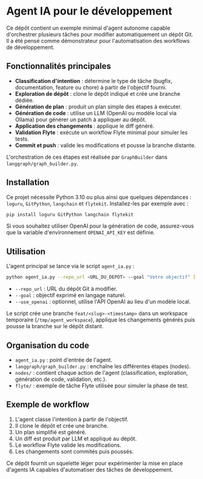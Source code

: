 # Agent IA pour le développement

Ce dépôt contient un exemple minimal d'agent autonome capable d'orchestrer
plusieurs tâches pour modifier automatiquement un dépôt Git. Il a été pensé
comme démonstrateur pour l'automatisation des workflows de développement.

## Fonctionnalités principales

- **Classification d'intention** : détermine le type de tâche (bugfix,
  documentation, feature ou chore) à partir de l'objectif fourni.
- **Exploration de dépôt** : clone le dépôt indiqué et crée une branche dédiée.
- **Génération de plan** : produit un plan simple des étapes à exécuter.
- **Génération de code** : utilise un LLM (OpenAI ou modèle local via Ollama)
  pour générer un patch à appliquer au dépôt.
- **Application des changements** : applique le diff généré.
- **Validation Flyte** : exécute un workflow Flyte minimal pour simuler les
  tests.
- **Commit et push** : valide les modifications et pousse la branche distante.

L'orchestration de ces étapes est réalisée par `GraphBuilder` dans
`langgraph/graph_builder.py`.

## Installation

Ce projet nécessite Python 3.10 ou plus ainsi que quelques dépendances :
`loguru`, `GitPython`, `langchain` et `flytekit`. Installez-les par exemple avec :

```bash
pip install loguru GitPython langchain flytekit
```

Si vous souhaitez utiliser OpenAI pour la génération de code, assurez-vous que
la variable d'environnement `OPENAI_API_KEY` est définie.

## Utilisation

L'agent principal se lance via le script `agent_ia.py` :

```bash
python agent_ia.py --repo_url <URL_DU_DEPOT> --goal "Votre objectif" [--use_openai]
```

- `--repo_url` : URL du dépôt Git à modifier.
- `--goal` : objectif exprimé en langage naturel.
- `--use_openai` : optionnel, utilise l'API OpenAI au lieu d'un modèle local.

Le script crée une branche `feat/<slug>-<timestamp>` dans un workspace temporaire
(`/tmp/agent_workspace`), applique les changements générés puis pousse la
branche sur le dépôt distant.

## Organisation du code

- `agent_ia.py` : point d'entrée de l'agent.
- `langgraph/graph_builder.py` : enchaîne les différentes étapes (nodes).
- `nodes/` : contient chaque action de l'agent (classification, exploration,
  génération de code, validation, etc.).
- `flyte/` : exemple de tâche Flyte utilisée pour simuler la phase de test.

## Exemple de workflow

1. L'agent classe l'intention à partir de l'objectif.
2. Il clone le dépôt et crée une branche.
3. Un plan simplifié est généré.
4. Un diff est produit par LLM et appliqué au dépôt.
5. Le workflow Flyte valide les modifications.
6. Les changements sont commités puis poussés.

Ce dépôt fournit un squelette léger pour expérimenter la mise en place d'agents
IA capables d'automatiser des tâches de développement.
